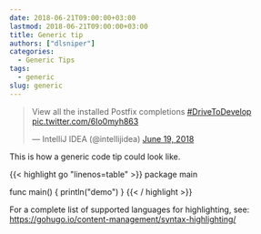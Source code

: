 ```yaml
---
date: 2018-06-21T09:00:00+03:00
lastmod: 2018-06-21T09:00:00+03:00
title: Generic tip
authors: ["dlsniper"]
categories:
  - Generic Tips
tags:
  - generic
slug: generic
---
```


<blockquote class="twitter-tweet" data-partner="tweetdeck"><p lang="en" dir="ltr">View all the installed Postfix completions <a href="https://twitter.com/hashtag/DriveToDevelop?src=hash&amp;ref_src=twsrc%5Etfw">#DriveToDevelop</a> <a href="https://t.co/6Io0myh863">pic.twitter.com/6Io0myh863</a></p>&mdash; IntelliJ IDEA (@intellijidea) <a href="https://twitter.com/intellijidea/status/1009087658616868865?ref_src=twsrc%5Etfw">June 19, 2018</a></blockquote>
<script async src="https://platform.twitter.com/widgets.js" charset="utf-8"></script>

This is how a generic code tip could look like.

{{< highlight go "linenos=table" >}}
package main

func main() {
	println("demo")
}
{{< / highlight >}}

For a complete list of supported languages for highlighting, see: https://gohugo.io/content-management/syntax-highlighting/

